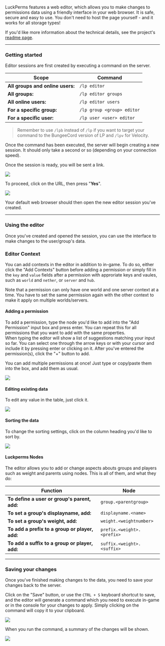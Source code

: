LuckPerms features a web editor, which allows you to make changes to permissions data using a friendly interface in your web browser. It is safe, secure and easy to use. You don't need to host the page yourself - and it works for all storage types!

If you'd like more information about the technical details, see the project's [readme page](https://github.com/lucko/LuckPermsWeb/blob/master/editor/README.md).

___

### Getting started

Editor sessions are first created by executing a command on the server.


| Scope                            | Command                    |
|----------------------------------|----------------------------|
| **All groups and online users:** | `/lp editor`               |
| **All groups:**                  | `/lp editor groups`        |
| **All online users:**            | `/lp editor users`         |
| **For a specific group:**        | `/lp group <group> editor` |
| **For a specific user:**         | `/lp user <user> editor`   |

> Remember to use `/lpb` instead of `/lp` if you want to target your command to the BungeeCord version of LP and `/lpv` for Velocity.

Once the command has been executed, the server will begin creating a new session. It should only take a second or so (depending on your connection speed).

Once the session is ready, you will be sent a link.

![](https://i.imgur.com/GEojPzy.png)

To proceed, click on the URL, then press "**Yes**".

![](https://i.imgur.com/ORN1mZW.png)

Your default web browser should then open the new editor session you've created.

___

### Using the editor

Once you've created and opened the session, you can use the interface to make changes to the user/group's data.

### Editor Context

You can add contexts in the editor in addition to in-game. To do so, either click the "Add Contexts" button before adding a permission or simply fill in the `key` and `value` fields after a permission with approriate keys and vaules, such as `world` and `nether`, or `server` and `hub`.
 
Note that a permission can only have one world and one server context at a time. You have to set the same permission again with the other context to make it apply on multiple worlds/servers.

#### Adding a permission

To add a permission, type the node you'd like to add into the "Add Permission" input box and press enter. You can repeat this for all permissions that you want to add with the same properties.  
When typing the editor will show a list of suggestions matching your input so far. You can select one through the arrow keys or with your cursor and include it by pressing enter or clicking on it.
After you've entered the permission(s), click the "+" button to add.

You can add multiple permissions at once! Just type or copy/paste them into the box, and add them as usual.

![](https://i.imgur.com/vyCVt7j.gif)

#### Editing existing data

To edit any value in the table, just click it.

![](https://i.imgur.com/s3G5MvP.gif)

#### Sorting the data

To change the sorting settings, click on the column heading you'd like to sort by.

![](https://i.imgur.com/yVN4Lzp.gif)

#### Luckperms Nodes

The editor allows you to add or change aspects abouts groups and players such as weight and parents using nodes.
This is all of them, and what they do:

| Function                                                                  | Node                         |
|---------------------------------------------------------------------------|------------------------------|
| **To define a user or group's parent, add:**                              | `group.<parentgroup>`        |
| **To set a group's displayname, add:**                                    | `displayname.<name>`         |
| **To set a group's weight, add:**                                         | `weight.<weightnumber>`      |
| **To add a prefix to a group or player, add:**                            | `prefix.<weight>.<prefix>`   |
| **To add a suffix to a group or player, add:**                            | `suffix.<weight>.<suffix>`   |

___

### Saving your changes

Once you've finished making changes to the data, you need to save your changes back to the server.

Click on the "Save" button, or use the `CTRL + S` keyboard shortcut to save, and the editor will generate a command which you need to execute in-game or in the console for your changes to apply. Simply clicking on the command will copy it to your clipboard.

![](https://i.imgur.com/pNZgEN0.gif)

When you run the command, a summary of the changes will be shown.

![](https://i.imgur.com/7nQp5Fn.png)
